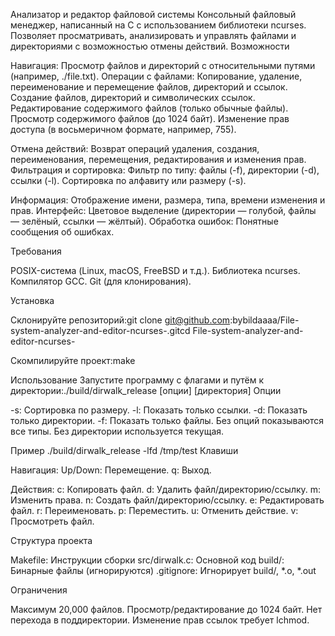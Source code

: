 Анализатор и редактор файловой системы
Консольный файловый менеджер, написанный на C с использованием библиотеки ncurses. Позволяет просматривать, анализировать и управлять файлами и директориями с возможностью отмены действий.
Возможности

Навигация: Просмотр файлов и директорий с относительными путями (например, ./file.txt).
Операции с файлами:
Копирование, удаление, переименование и перемещение файлов, директорий и ссылок.
Создание файлов, директорий и символических ссылок.
Редактирование содержимого файлов (только обычные файлы).
Просмотр содержимого файлов (до 1024 байт).
Изменение прав доступа (в восьмеричном формате, например, 755).


Отмена действий: Возврат операций удаления, создания, переименования, перемещения, редактирования и изменения прав.
Фильтрация и сортировка:
Фильтр по типу: файлы (-f), директории (-d), ссылки (-l).
Сортировка по алфавиту или размеру (-s).


Информация: Отображение имени, размера, типа, времени изменения и прав.
Интерфейс: Цветовое выделение (директории — голубой, файлы — зелёный, ссылки — жёлтый).
Обработка ошибок: Понятные сообщения об ошибках.

Требования

POSIX-система (Linux, macOS, FreeBSD и т.д.).
Библиотека ncurses.
Компилятор GCC.
Git (для клонирования).

Установка

Склонируйте репозиторий:git clone git@github.com:bybildaaaa/File-system-analyzer-and-editor-ncurses-.gitcd File-system-analyzer-and-editor-ncurses-

Скомпилируйте проект:make


Использование
Запустите программу с флагами и путём к директории:./build/dirwalk_release [опции] [директория]
Опции

-s: Сортировка по размеру.
-l: Показать только ссылки.
-d: Показать только директории.
-f: Показать только файлы.
Без опций показываются все типы.
Без директории используется текущая.

Пример
./build/dirwalk_release -lfd /tmp/test
Клавиши

Навигация:
Up/Down: Перемещение.
q: Выход.


Действия:
c: Копировать файл.
d: Удалить файл/директорию/ссылку.
m: Изменить права.
n: Создать файл/директорию/ссылку.
e: Редактировать файл.
r: Переименовать.
p: Переместить.
u: Отменить действие.
v: Просмотреть файл.



Структура проекта

Makefile: Инструкции сборки
src/dirwalk.c: Основной код
build/: Бинарные файлы (игнорируются)
.gitignore: Игнорирует build/, *.o, *.out

Ограничения

Максимум 20,000 файлов.
Просмотр/редактирование до 1024 байт.
Нет перехода в поддиректории.
Изменение прав ссылок требует lchmod.
